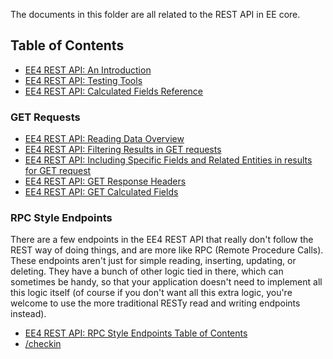The documents in this folder are all related to the REST API in EE core.

## Table of Contents

- [EE4 REST API: An Introduction](ee4-rest-api-introduction.md)
- [EE4 REST API: Testing Tools](ee4-rest-api-testing-tools.md)
- [EE4 REST API: Calculated Fields Reference](ee4-rest-api-calculated-fields-reference.md)

### GET Requests

- [EE4 REST API: Reading Data Overview](ee4-rest-api-reading-data.md)
- [EE4 REST API: Filtering Results in GET requests](ee4-rest-api-GET-filtering-results.md)
- [EE4 REST API: Including Specific Fields and Related Entities in results for GET request](ee4-rest-api-GET-including-specific-fields-and-related-entities-in-results.md)
- [EE4 REST API: GET Response Headers](ee4-rest-api-GET-response-headers.md)
- [EE4 REST API: GET Calculated Fields](ee4-rest-api-GET-calculated-fields.md)

### RPC Style Endpoints

There are a few endpoints in the EE4 REST API that really don't follow the REST way of doing things, and are more like RPC (Remote Procedure Calls). These endpoints aren't just for simple reading, inserting, updating, or deleting. They have a bunch of other logic tied in there, which can sometimes be handy, so that your application doesn't need to implement all this logic itself (of course if you don't want all this extra logic, you're welcome to use the more traditional RESTy read and writing endpoints instead).

- [EE4 REST API: RPC Style Endpoints Table of Contents](ee4-rest-api-rpc-style-endpoints.md)
- [/checkin](ee4-rest-api-rpc-checkin.md)